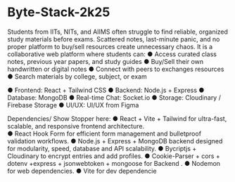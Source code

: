 # Byte-Stack-2k25


Students from IITs, NITs, and AIIMS often struggle to 
find reliable, organized study materials before exams. 
Scattered notes, last-minute panic, and no proper 
platform to buy/sell resources create unnecessary 
chaos.
It is a collaborative web platform where students can:
● Access curated class notes, previous year papers, and 
study guides
● Buy/Sell their own handwritten or digital notes
● Connect with peers to exchanges resources
● Search materials by college, subject, or exam


● Frontend: React + Tailwind CSS
 ● Backend: Node.js + Express
 ● Database: MongoDB
 ● Real-time Chat: Socket.io
 ● Storage: Cloudinary / Firebase Storage
 ● UI/UX: UI/UX from Figma

 Dependencies/ Show Stopper here:
 ● React + Vite + Tailwind for ultra-fast, scalable, and 
responsive frontend architecture.                
● React Hook Form  for efficient form management 
and bulletproof validation workflows.
 ● Node.js + Express + MongoDB backend designed 
for modularity, speed, database and API scalability.
 ● Bycriptjs + Cloudinary to encrypt entries and add 
profiles.
 ● Cookie-Parser + cors + dotenv +express + 
jsonwebtoken + mongoose for Backend .
 ● Nodemon for web dependencies.
 ● Vite  for dev dependencie

 
